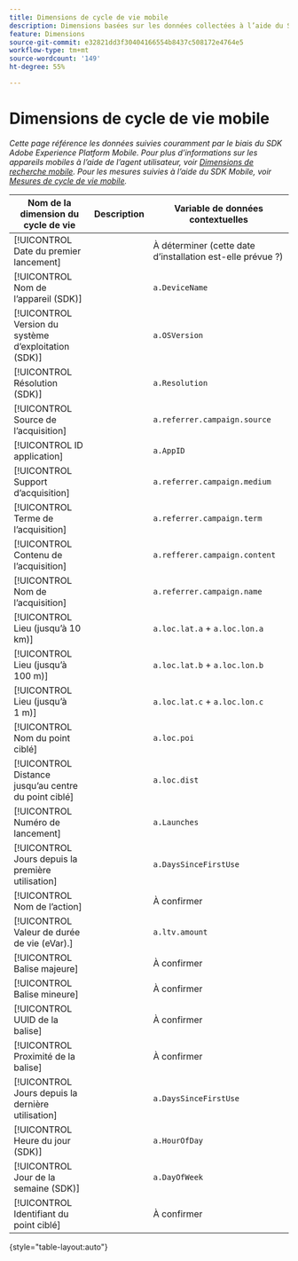 ```yaml
---
title: Dimensions de cycle de vie mobile
description: Dimensions basées sur les données collectées à l’aide du SDK Mobile.
feature: Dimensions
source-git-commit: e32821dd3f30404166554b8437c508172e4764e5
workflow-type: tm+mt
source-wordcount: '149'
ht-degree: 55%

---
```


# Dimensions de cycle de vie mobile

*Cette page référence les données suivies couramment par le biais du SDK Adobe Experience Platform Mobile. Pour plus d’informations sur les appareils mobiles à l’aide de l’agent utilisateur, voir [Dimensions de recherche mobile](mobile-dimensions.md). Pour les mesures suivies à l’aide du SDK Mobile, voir [Mesures de cycle de vie mobile](../metrics/lifecycle-metrics.md).*

| Nom de la dimension du cycle de vie | Description | Variable de données contextuelles |
| --- | --- | --- |
| [!UICONTROL Date du premier lancement] | | À déterminer (cette date d’installation est-elle prévue ?) |
| [!UICONTROL Nom de l’appareil (SDK)] | | `a.DeviceName` |
| [!UICONTROL Version du système d’exploitation (SDK)] | | `a.OSVersion` |
| [!UICONTROL Résolution (SDK)] | | `a.Resolution` |
| [!UICONTROL Source de l’acquisition] | | `a.referrer.campaign.source` |
| [!UICONTROL ID application] | | `a.AppID` |
| [!UICONTROL Support d’acquisition] | | `a.referrer.campaign.medium` |
| [!UICONTROL Terme de l’acquisition] | | `a.referrer.campaign.term` |
| [!UICONTROL Contenu de l’acquisition] | | `a.refferer.campaign.content` |
| [!UICONTROL Nom de l’acquisition] | | `a.referrer.campaign.name` |
| [!UICONTROL Lieu (jusqu’à 10 km)] | | `a.loc.lat.a` + `a.loc.lon.a` |
| [!UICONTROL Lieu (jusqu’à 100 m)] | | `a.loc.lat.b` + `a.loc.lon.b` |
| [!UICONTROL Lieu (jusqu’à 1 m)] | | `a.loc.lat.c` + `a.loc.lon.c` |
| [!UICONTROL Nom du point ciblé] | | `a.loc.poi` |
| [!UICONTROL Distance jusqu’au centre du point ciblé] | | `a.loc.dist` |
| [!UICONTROL Numéro de lancement] | | `a.Launches` |
| [!UICONTROL Jours depuis la première utilisation] | | `a.DaysSinceFirstUse` |
| [!UICONTROL Nom de l’action] | | À confirmer |
| [!UICONTROL Valeur de durée de vie (eVar).] | | `a.ltv.amount` |
| [!UICONTROL Balise majeure] | | À confirmer |
| [!UICONTROL Balise mineure] | | À confirmer |
| [!UICONTROL UUID de la balise] | | À confirmer |
| [!UICONTROL Proximité de la balise] | | À confirmer |
| [!UICONTROL Jours depuis la dernière utilisation] | | `a.DaysSinceFirstUse` |
| [!UICONTROL Heure du jour (SDK)] | | `a.HourOfDay` |
| [!UICONTROL Jour de la semaine (SDK)] | | `a.DayOfWeek` |
| [!UICONTROL Identifiant du point ciblé] | | À confirmer |

{style="table-layout:auto"}

<!-- Missing: Install Date -->
